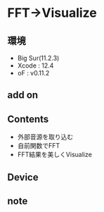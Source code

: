 # FFT->Visualize #

## 環境 ##
*	Big Sur(11.2.3)
*	Xcode : 12.4
*	oF : v0.11.2

## add on ##
  
## Contents ##
* 外部音源を取り込む  
* 自前関数でFFT
* FFT結果を美しくVisualize

## Device ##


## note ##






